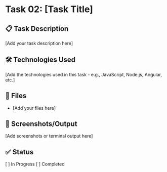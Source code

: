 # Task 02: [Task Title]

## 📋 Task Description
[Add your task description here]

## 🛠️ Technologies Used
[Add the technologies used in this task - e.g., JavaScript, Node.js, Angular, etc.]

## 📁 Files
- [Add your files here]

## 📸 Screenshots/Output
[Add screenshots or terminal output here]

## ✅ Status
[ ] In Progress
[ ] Completed
